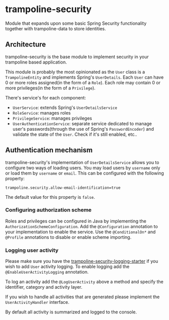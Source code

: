 # trampoline-security

Module that expands upon some basic Spring Security functionality together with trampoline-data to store identities.

## Architecture

trampoline-security is the base module to implement security in your trampoline based application.

This module is probably the most opinionated as the `User` class is a `TrampolineEntity` and implements Spring's `UserDetails`.
Each `User` can have 0 or more roles assigned(in the form of a `Role`). Each role may contain 0 or more privileges(in the form of a `Privilege`).

There's service's for each component:

- `UserService`: extends Spring's `UserDetailsService`
- `RoleService`: manages roles
- `PrivilegeService`: manages privileges
- `UserAuthenticationService`: separate service dedicated to manage user's passwords(through the use of Spring's `PasswordEncoder`) and validate the state of the `User`. Check if it's still enabled, etc..

## Authentication mechanism

trampoline-security's implementation of `UserDetailsService` allows you to configure two ways of loading users.
You may load users by `username` only or load them by `username` or `email`. This can be configured with the following property:

```properties
trampoline.security.allow-email-identification=true
``` 

The default value for this property is `false`.



### Configuring authorization scheme

Roles and privileges can be configured in Java by implementing the `AuthorizationSchemeConfiguration`.
Add the `@Configuration` annotation to your implementation to enable the service.
Use the `@ConditionalOn*` and `@Profile` annotations to disable or enable scheme importing.

### Logging user activity

Please make sure you have the [trampoline-security-logging-starter](../trampoline-security-logging-starter) if you wish to add `User` activity logging.
To enable logging add the `@EnableUserActivityLogging` annotation.

To log an activity add the `@LogUserActivity` above a method and specify the identifier, category and activity layer.

If you wish to handle all activities that are generated please implement the `UserActivityHandler` interface.

By default all activity is summarized and logged to the console.